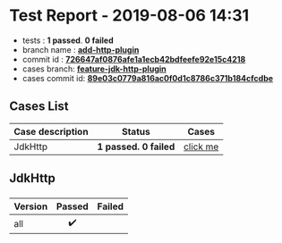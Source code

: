 # Test Report - 2019-08-06 14:31

- tests  : **1 passed**. **0 failed**
- branch name : **[add-http-plugin](https://github.com/apache/incubator-skywalking/tree/add-http-plugin)**
- commit id : **[726647af0876afe1a1ecb42bdfeefe92e15c4218](https://github.com/apache/incubator-skywalking/commit/726647af0876afe1a1ecb42bdfeefe92e15c4218)**
- cases branch: **[feature-jdk-http-plugin](https://github.com/SkywalkingTest/skywalking-autotest-scenarios/tree/feature-jdk-http-plugin)**
- cases commit id: **[89e03c0779a816ac0f0d1c8786c371b184cfcdbe](https://github.com/SkywalkingTest/skywalking-autotest-scenarios/commit/89e03c0779a816ac0f0d1c8786c371b184cfcdbe)**

## Cases List

| Case description | Status | Cases|
|:-----|:-----:|:-----:|
|JdkHttp| **1 passed. 0 failed**| [click me](#jdkhttp) |

## JdkHttp

### 
|  Version     | Passed | Failed|
|:------------- |:-------:|:-----:|
| all  | :heavy_check_mark:||

